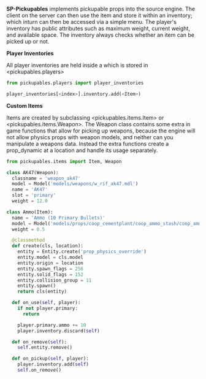 **SP-Pickupables** implements pickupable props into the source engine.
The client on the server can then use the item and store it within an inventory;
which inturn can then be accessed via a simple menu. The player's inventory has public
attributes such as maximum weight, current weight, and available space. The inventory
always checks whether an item can be picked up or not.

**Player Inventories**

All player inventories are held inside a <PlayerDictionary> which is stored in <pickupables.players>
```python
from pickupables.players import player_inventories

player_inventories[<index>].inventory.add(<Item>)
```

**Custom Items**

Items are created by subclassing <pickupables.items.Item> or <pickupables.items.Weapon>. The
Weapon class contains some extra in game functions that allow for picking up weapons, because
the engine will not allow physics props with weapon models, and neither can you manipulate a 
weapons data. Instead the extra functions create a prop_dynamic at a location and handle its
usage separately.
```python
from pickupables.items import Item, Weapon

class AK47(Weapon):
  classname = 'weapon_ak47'
  model = Model('models/weapons/w_rif_ak47.mdl')
  name = 'AK47'
  slot = 'primary'
  weight = 12.0

class Ammo(Item):
  name = 'Ammo (10 Primary Bullets)'
  model = Model('models/props/coop_cementplant/coop_ammo_stash/coop_ammo_stash_empty.mdl')
  weight = 0.5

  @classmethod
  def create(cls, location):
    entity = Entity.create('prop_physics_override')
    entity.model = cls.model
    entity.origin = location
    entity.spawn_flags = 256
    entity.solid_flags = 152
    entity.collision_group = 11
    entity.spawn()
    return cls(entity)

  def on_use(self, player):
    if not player.primary:
      return

    player.primary.ammo += 10
    player.inventory.discard(self)

  def on_remove(self):
    self.entity.remove()

  def on_pickup(self, player):
    player.inventory.add(self)
    self.on_remove()
```
